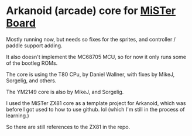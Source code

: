 # Arkanoid (arcade) core for [MiSTer Board](https://github.com/MiSTer-devel/Main_MiSTer/wiki) 

Mostly running now, but needs so fixes for the sprites, and controller / paddle support adding.

It also doesn't implement the MC68705 MCU, so for now it only runs some of the bootleg ROMs.

The core is using the T80 CPu, by Daniel Wallner, with fixes by MikeJ, Sorgelig, and others.

The YM2149 core is also by MikeJ, and Sorgelig.

I used the MiSTer ZX81 core as a template project for Arkanoid, which was before I got used to how to use github. lol
(which I'm still in the process of learning.)

So there are still references to the ZX81 in the repo.
